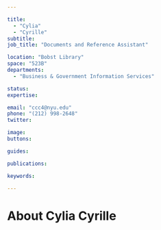 ```yaml
---

title:
  - "Cylia"
  - "Cyrille"
subtitle: 
job_title: "Documents and Reference Assistant"

location: "Bobst Library"
space: "523B"
departments:
  - "Business & Government Information Services"

status: 
expertise:

email: "ccc4@nyu.edu"
phone: "(212) 998-2648"
twitter: 

image: 
buttons:

guides:

publications:

keywords:

---
```


# About Cylia Cyrille


